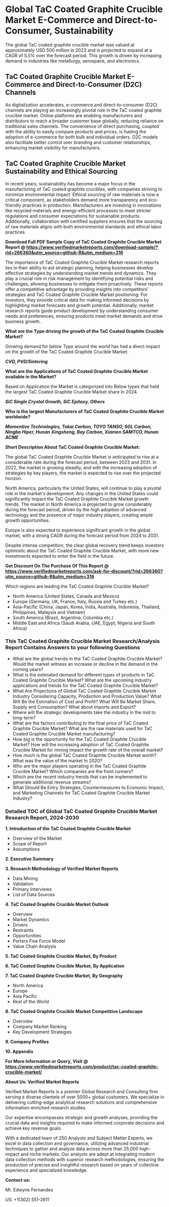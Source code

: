 <h1>Global TaC Coated Graphite Crucible Market E-Commerce and Direct-to-Consumer, Sustainability</h1><p class=""><p>The global TaC coated graphite crucible market was valued at approximately USD 500 million in 2023 and is projected to expand at a CAGR of 5.5% over the forecast period. This growth is driven by increasing demand in industries like metallurgy, aerospace, and electronics.</p><h2>TaC Coated Graphite Crucible Market E-Commerce and Direct-to-Consumer (D2C) Channels</h2><p>As digitalization accelerates, e-commerce and direct-to-consumer (D2C) channels are playing an increasingly pivotal role in the TaC coated graphite crucible market. Online platforms are enabling manufacturers and distributors to reach a broader customer base globally, reducing reliance on traditional sales channels. The convenience of direct purchasing, coupled with the ability to easily compare products and prices, is fueling the adoption of e-commerce for both bulk and individual orders. D2C models also facilitate better control over branding and customer relationships, enhancing market visibility for manufacturers.</p><h2>TaC Coated Graphite Crucible Market Sustainability and Ethical Sourcing</h2><p>In recent years, sustainability has become a major focus in the manufacturing of TaC coated graphite crucibles, with companies striving to minimize environmental impact. Ethical sourcing of raw materials is now a critical component, as stakeholders demand more transparency and eco-friendly practices in production. Manufacturers are investing in innovations like recycled materials and energy-efficient processes to meet stricter regulations and consumer expectations for sustainable products. Additionally, collaboration with certified suppliers ensures that the sourcing of raw materials aligns with both environmental standards and ethical labor practices.</p></p><p class=""><strong>Download Full PDF Sample Copy of TaC Coated Graphite Crucible Market Report @ <a href="https://www.verifiedmarketreports.com/download-sample/?rid=266360&utm_source=github-R&utm_medium=316" target="_blank">https://www.verifiedmarketreports.com/download-sample/?rid=266360&utm_source=github-R&utm_medium=316</a></strong></p><p>The importance of&nbsp;TaC Coated Graphite Crucible Market research reports lies in their ability to aid strategic planning, helping businesses develop effective strategies by understanding market trends and dynamics. They play a crucial role in risk management by identifying potential risks and challenges, allowing businesses to mitigate them proactively. These reports offer a competitive advantage by providing insights into competitors' strategies and TaC Coated Graphite Crucible Market positioning. For investors, they provide critical data for making informed decisions by highlighting market forecasts and growth potential. Additionally, market research reports guide product development by understanding consumer needs and preferences, ensuring products meet market demands and drive business growth.</p><p><strong>What are the&nbsp;Type driving the growth of the TaC Coated Graphite Crucible Market?</strong></p><p id="" class="">Growing demand for below Type around the world has had a direct impact on the growth of the TaC Coated Graphite Crucible Market:</p><p class=""><em><strong>CVD, PVD/Sintering</strong></em></p><p class=""><strong>What are the&nbsp;Applications&nbsp;of TaC Coated Graphite Crucible Market available in the Market?</strong></p><p id="" class="">Based on Application the Market is categorized into Below types that held the largest TaC Coated Graphite Crucible Market share In 2024.</p><p class=""><em><strong>SiC Single Crystal Growth, SiC Epitaxy, Others</strong></em></p><p class=""><strong>Who is the largest Manufacturers of TaC Coated Graphite Crucible Market worldwide?</strong></p><p><em><strong>Momentive Technologies, Tokai Carbon, TOYO TANSO, SGL Carbon, Ningbo Hiper, Hunan Xingsheng, Bay Carbon, Xiamen SAMTCO, Hunan ACME</strong></em></p><p id="" class=""><strong>Short Description About TaC Coated Graphite Crucible Market:</strong></p><p>The global TaC Coated Graphite Crucible Market is anticipated to rise at a considerable rate during the forecast period, between 2023 and 2031. In 2022, the market is growing steadily, and with the increasing adoption of strategies by key players, the market is expected to rise over the projected horizon.</p><p>North America, particularly the United States, will continue to play a pivotal role in the market's development. Any changes in the United States could significantly impact the TaC Coated Graphite Crucible Market growth trends. The market in North America is projected to grow considerably during the forecast period, driven by the high adoption of advanced technology and the presence of major industry players, creating ample growth opportunities.</p><p>Europe is also expected to experience significant growth in the global market, with a strong CAGR during the forecast period from 2024 to 2031.</p><p>Despite intense competition, the clear global recovery trend keeps investors optimistic about the TaC Coated Graphite Crucible Market, with more new investments expected to enter the field in the future.</p><p id="" class=""><strong>Get Discount On The Purchase Of This Report @ <a href="https://www.verifiedmarketreports.com/ask-for-discount/?rid=266360?utm_source=github-R&utm_medium=316" target="_blank">https://www.verifiedmarketreports.com/ask-for-discount/?rid=266360?utm_source=github-R&utm_medium=316</a></strong></p><p class="">Which regions are leading the TaC Coated Graphite Crucible Market?</p><ul><li>North America (United States, Canada and Mexico)</li><li>Europe (Germany, UK, France, Italy, Russia and Turkey etc.)</li><li>Asia-Pacific (China, Japan, Korea, India, Australia, Indonesia, Thailand, Philippines, Malaysia and Vietnam)</li><li>South America (Brazil, Argentina, Columbia etc.)</li><li>Middle East and Africa (Saudi Arabia, UAE, Egypt, Nigeria and South Africa)</li></ul><h3 id="" class="">This TaC Coated Graphite Crucible Market Research/Analysis Report Contains Answers to your following Questions</h3><ul><li>What are the global trends in the TaC Coated Graphite Crucible Market? Would the market witness an increase or decline in the demand in the coming years?</li><li>What is the estimated demand for different types of products in TaC Coated Graphite Crucible Market? What are the upcoming industry applications and trends for the TaC Coated Graphite Crucible Market?</li><li>What Are Projections of Global TaC Coated Graphite Crucible Market Industry Considering Capacity, Production and Production Value? What Will Be the Estimation of Cost and Profit? What Will Be Market Share, Supply and Consumption? What about imports and Export?</li><li>Where will the strategic developments take the industry in the mid to long-term?</li><li>What are the factors contributing to the final price of TaC Coated Graphite Crucible Market? What are the raw materials used for TaC Coated Graphite Crucible Market manufacturing?</li><li>How big is the opportunity for the TaC Coated Graphite Crucible Market? How will the increasing adoption of TaC Coated Graphite Crucible Market for mining impact the growth rate of the overall market?</li><li>How much is the global TaC Coated Graphite Crucible Market worth? What was the value of the market In 2020?</li><li>Who are the major players operating in the TaC Coated Graphite Crucible Market? Which companies are the front runners?</li><li>Which are the recent industry trends that can be implemented to generate additional revenue streams?</li><li>What Should Be Entry Strategies, Countermeasures to Economic Impact, and Marketing Channels for TaC Coated Graphite Crucible Market Industry?</li></ul><h3 id="" class="">Detailed TOC of Global TaC Coated Graphite Crucible Market Research Report, 2024-2030</h3><p id="" class=""><strong>1. Introduction of the TaC Coated Graphite Crucible Market</strong></p><ul><li>Overview of the Market</li><li>Scope of Report</li><li>Assumptions</li></ul><p id="" class=""><strong>2. Executive Summary</strong></p><p id="" class=""><strong>3. Research Methodology of Verified Market Reports</strong></p><ul><li>Data Mining</li><li>Validation</li><li>Primary Interviews</li><li>List of Data Sources</li></ul><p id="" class=""><strong>4. TaC Coated Graphite Crucible Market Outlook</strong></p><ul><li>Overview</li><li>Market Dynamics</li><li>Drivers</li><li>Restraints</li><li>Opportunities</li><li>Porters Five Force Model</li><li>Value Chain Analysis</li></ul><p id="" class=""><strong>5. TaC Coated Graphite Crucible Market, By Product</strong></p><p id="" class=""><strong>6. TaC Coated Graphite Crucible Market, By Application</strong></p><p id="" class=""><strong>7. TaC Coated Graphite Crucible Market, By Geography</strong></p><ul><li>North America</li><li>Europe</li><li>Asia Pacific</li><li>Rest of the World</li></ul><p id="" class=""><strong>8. TaC Coated Graphite Crucible Market Competitive Landscape</strong></p><ul><li>Overview</li><li>Company Market Ranking</li><li>Key Development Strategies</li></ul><p id="" class=""><strong>9. Company Profiles</strong></p><p id="" class=""><strong>10. Appendix</strong></p><p id="" class=""><strong>For More Information or Query, Visit @ <a href="https://www.verifiedmarketreports.com/product/tac-coated-graphite-crucible-market/" target="_blank">https://www.verifiedmarketreports.com/product/tac-coated-graphite-crucible-market/</a></strong></p><p id="" class=""><strong>About Us: Verified Market Reports</strong></p><p id="" class="">Verified Market Reports is a premier Global Research and Consulting firm serving a diverse clientele of over 5000+ global customers. We specialize in delivering cutting-edge analytical research solutions and comprehensive information-enriched research studies.</p><p id="" class="">Our expertise encompasses strategic and growth analyses, providing the crucial data and insights required to make informed corporate decisions and achieve key revenue goals.</p><p id="" class="">With a dedicated team of 250 Analysts and Subject Matter Experts, we excel in data collection and governance, utilizing advanced industrial techniques to gather and analyze data across more than 25,000 high-impact and niche markets. Our analysts are adept at integrating modern data collection methods with superior research methodologies, ensuring the production of precise and insightful research based on years of collective experience and specialized knowledge.</p><p id="" class=""><strong>Contact us:</strong></p><p id="" class="">Mr. Edwyne Fernandes</p><p id="" class="">US: +1(302) 551-2611</p>
